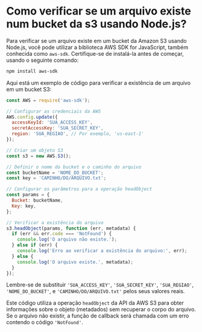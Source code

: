 # Como verificar se um arquivo existe num bucket da s3 usando Node.js?

Para verificar se um arquivo existe em um bucket da Amazon S3 usando Node.js, você pode utilizar a biblioteca AWS SDK for JavaScript, também conhecida como `aws-sdk`. Certifique-se de instalá-la antes de começar, usando o seguinte comando:

```bash
npm install aws-sdk
```

Aqui está um exemplo de código para verificar a existência de um arquivo em um bucket S3:

```javascript
const AWS = require('aws-sdk');

// Configurar as credenciais da AWS
AWS.config.update({
  accessKeyId: 'SUA_ACCESS_KEY',
  secretAccessKey: 'SUA_SECRET_KEY',
  region: 'SUA_REGIAO', // Por exemplo, 'us-east-1'
});

// Criar um objeto S3
const s3 = new AWS.S3();

// Definir o nome do bucket e o caminho do arquivo
const bucketName = 'NOME_DO_BUCKET';
const key = 'CAMINHO/DO/ARQUIVO.txt';

// Configurar os parâmetros para a operação headObject
const params = {
  Bucket: bucketName,
  Key: key,
};

// Verificar a existência do arquivo
s3.headObject(params, function (err, metadata) {
  if (err && err.code === 'NotFound') {
    console.log('O arquivo não existe.');
  } else if (err) {
    console.log('Erro ao verificar a existência do arquivo:', err);
  } else {
    console.log('O arquivo existe.', metadata);
  }
});
```

Lembre-se de substituir `'SUA_ACCESS_KEY'`, `'SUA_SECRET_KEY'`, `'SUA_REGIAO'`, `'NOME_DO_BUCKET'`, e `'CAMINHO/DO/ARQUIVO.txt'` pelos seus valores reais.

Este código utiliza a operação `headObject` da API da AWS S3 para obter informações sobre o objeto (metadados) sem recuperar o corpo do arquivo. Se o arquivo não existir, a função de callback será chamada com um erro contendo o código `'NotFound'`.
